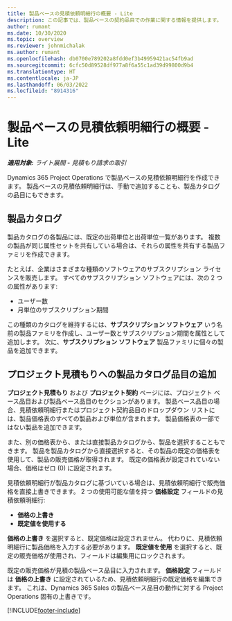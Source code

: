 ```yaml
---
title: 製品ベースの見積依頼明細行の概要 - Lite
description: この記事では、製品ベースの契約品目での作業に関する情報を提供します。
author: rumant
ms.date: 10/30/2020
ms.topic: overview
ms.reviewer: johnmichalak
ms.author: rumant
ms.openlocfilehash: db0700e789202a8fdd0ef3b49959421ac54fb9ad
ms.sourcegitcommit: 6cfc50d89528df977a8f6a55c1ad39d99800d9b4
ms.translationtype: HT
ms.contentlocale: ja-JP
ms.lasthandoff: 06/03/2022
ms.locfileid: "8914316"
---
```

# <a name="product-based-quote-lines-overview---lite"></a>製品ベースの見積依頼明細行の概要 - Lite

_**適用対象:** ライト展開 - 見積もり請求の取引_

Dynamics 365 Project Operations で製品ベースの見積依頼明細行を作成できます。 製品ベースの見積依頼明細行は、手動で追加することも、製品カタログの品目にもできます。

## <a name="product-catalog"></a>製品カタログ

製品カタログの各製品には、既定の出荷単位と出荷単位一覧があります。 複数の製品が同じ属性セットを共有している場合は、それらの属性を共有する製品ファミリを作成できます。 

たとえば、企業はさまざまな種類のソフトウェアのサブスクリプション ライセンスを販売します。 すべてのサブスクリプション ソフトウェアには、次の 2 つの属性があります:

- ユーザー数
- 月単位のサブスクリプション期間

この種類のカタログを維持するには、**サブスクリプション ソフトウェア** いう名前の製品ファミリを作成し、ユーザー数とサブスクリプション期間を属性として追加します。 次に、**サブスクリプション ソフトウェア** 製品ファミリに個々の製品を追加できます。

## <a name="add-product-catalog-items-to-a-project-quote"></a>プロジェクト見積もりへの製品カタログ品目の追加

**プロジェクト見積もり** および **プロジェクト契約** ページには、プロジェクト ベース品目および製品ベース品目のセクションがあります。 製品ベース品目の場合、見積依頼明細行またはプロジェクト契約品目のドロップダウン リストには、製品価格表のすべての製品および単位が含まれます。 製品価格表の一部ではない製品を追加できます。

また、別の価格表から、または直接製品カタログから、製品を選択することもできます。 製品を製品カタログから直接選択すると、その製品の既定の価格表を使用して、製品の販売価格が取得されます。 既定の価格表が設定されていない場合、価格はゼロ (0) に設定されます。

見積依頼明細行が製品カタログに基づいている場合は、見積依頼明細行で販売価格を直接上書きできます。 2 つの使用可能な値を持つ **価格設定** フィールドの見積依頼明細行:

- **価格の上書き**
- **既定値を使用する**

**価格の上書き** を選択すると、既定価格は設定されません。 代わりに、見積依頼明細行に製品価格を入力する必要があります。 **既定値を使用** を選択すると、既定の販売価格が使用され、フィールドは編集用にロックされます。

既定の販売価格が見積の製品ベース品目に入力されます。 **価格設定** フィールドは **価格の上書き** に設定されているため、見積依頼明細行の既定価格を編集できます。 これは、Dynamics 365 Sales の製品ベース品目の動作に対する Project Operations 固有の上書きです。


[!INCLUDE[footer-include](../../includes/footer-banner.md)]